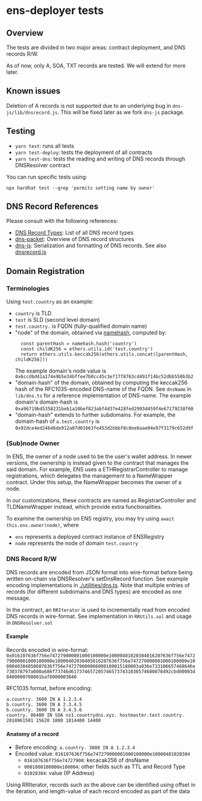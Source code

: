 # ens-deployer tests

## Overview

The tests are divided in two major areas: contract deployment, and DNS records R/W.

As of now, only A, SOA, TXT records are tested. We will extend for more later.

## Known issues

Deletion of A records is not supported due to an underlying bug in `dns-js/lib/dnsrecord.js`. This will be fixed later as we fork `dns-js` package.

## Testing

* `yarn test`: runs all tests 
* `yarn test-deploy`: tests the deployment of all contracts
* `yarn test-dns`: tests the reading and writing of DNS records through DNSResolver contract

You can run specific tests using:

`npx hardhat test --grep 'permits setting name by owner'`

## DNS Record References

Please consult with the following references:

* [DNS Record Types](https://en.wikipedia.org/wiki/List_of_DNS_record_types): List of all DNS record types
* [dns-packet](https://www.npmjs.com/package/dns-packet): Overview of DNS record structures
* [dns-js](https://www.npmjs.com/package/dns-js): Serialization and formatting of DNS records. See also [dnsrecord.js](https://github.com/mdns-js/node-dns-js/blob/master/lib/dnsrecord.js) 

## Domain Registration

### Terminologies

Using `test.country` as an example:

* `country` is TLD
* `test` is SLD (second level domain)
* `test.country.` is FQDN (fully-qualified domain name)
* "node" of the domain, obtained via [namehash](https://docs.ens.domains/contract-api-reference/name-processing), computed by:
  ```
    const parentHash = namehash.hash('country')
    const childK256 = ethers.utils.id('test.country')
    return ethers.utils.keccak256(ethers.utils.concat([parentHash, childK256]))
  ```
  The example domain's node value is `0x6ccdbd41a174e9b5e34bffee7b0cc45c3ef17f8763cd491f14bc52dbb550b3b2`
* "domain-hash" of the domain, obtained by computing the keccak256 hash of the RFC1035-encoded DNS-name of the FQDN. See `dnsName` in `lib/dns.ts` for a reference implementation of DNS-name. The example domain's domain-hash is `0xa96719bd5358231beb1a10bef823abf4d37e428fed2993d459f4e67179238f60`
* "domain-hash" extends to further subdomains. For example, the domain-hash of `a.test.country` is `0x92dce4ed24b46de912a07d01663fe453d2bbbf8c0ee6aae04e97f3179c652d9f`

### (Sub)node Owner

In ENS, the owner of a node used to be the user's wallet address. In newer versions, the ownership is instead given to the contract that manages the said domain. For example, ENS uses a ETHRegistrarController to manage registrations, which delegates the management to a NameWrapper contract. Under this setup, the NameWrapper becomes the owner of a node. 

In our customizations, these contracts are named as RegistrarController and TLDNameWrapper instead, which provide extra functionalities. 

To examine the ownership on ENS registry, you may try using `await this.ens.owner(node)`, where

* `ens` represents a deployed contract instance of ENSRegistry
* `node` represents the node of domain `test.country`

### DNS Record R/W

DNS records are encoded from JSON format into wire-format before being written on-chain via DNSResolver's setDnsRecord function. See example encoding implementations in [./utilities/dns.ts](./utilities/dns.ts). Note that multiple entries of records (for different subdomains and DNS types) are encoded as one message. 

In the contract, an `RRIterator` is used to incrementally read from encoded DNS records in wire-format. See implementation in `RRUtils.sol` and usage in `DNSResolver.sol`

#### Example

Records encoded in wire-format: `0x016107636f756e747279000001000100000e10000401020304016207636f756e747279000001000100000e10000402030405016207636f756e747279000001000100000e1000040304050607636f756e747279000006000100015180003a036e733106657468646e730378797a000a686f73746d6173746572057465737431036574680078492cbd00003d0400000708001baf8000003840`

RFC1035 format, before encoding:

```
a.country. 3600 IN A 1.2.3.4
b.country. 3600 IN A 2.3.4.5
b.country. 3600 IN A 3.4.5.6
country. 86400 IN SOA ns1.countrydns.xyz. hostmaster.test.country. 2018061501 15620 1800 1814400 14400
```

#### Anatomy of a record

* Before encoding: `a.country. 3600 IN A 1.2.3.4`
* Encoded value: `016107636f756e747279000001000100000e10000401020304`
  * `016107636f756e74727900`: kecacak256 of dnsName
  * `0001000100000e100004`: other fields such as TTL and Record Type
  * `01020304`: value (IP Address)

Using RRIterator, records such as the above can be identified using offset in the iteration, and length-value of each record encoded as part of the data